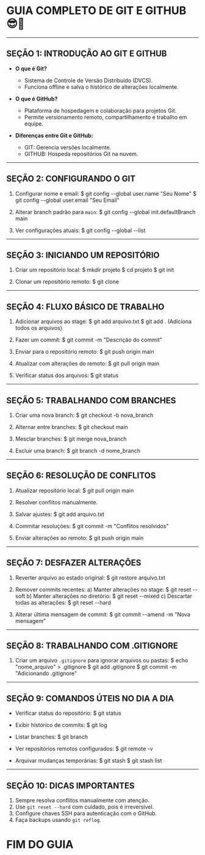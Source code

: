 # GUIA COMPLETO DE GIT E GITHUB 😎🚀

-----------------------------------------
SEÇÃO 1: INTRODUÇÃO AO GIT E GITHUB 
-----------------------------------------
- **O que é Git?**
  - Sistema de Controle de Versão Distribuído (DVCS).
  - Funciona offline e salva o histórico de alterações localmente.

- **O que é GitHub?**
  - Plataforma de hospedagem e colaboração para projetos Git.
  - Permite versionamento remoto, compartilhamento e trabalho em equipe.

- **Diferenças entre Git e GitHub:**
  - GIT: Gerencia versões localmente.
  - GITHUB: Hospeda repositórios Git na nuvem.

-----------------------------------------
SEÇÃO 2: CONFIGURANDO O GIT
-----------------------------------------
1. Configurar nome e email:
   $ git config --global user.name "Seu Nome"
   $ git config --global user.email "Seu Email"

2. Alterar branch padrão para `main`:
   $ git config --global init.defaultBranch main

3. Ver configurações atuais:
   $ git config --global --list

-----------------------------------------
SEÇÃO 3: INICIANDO UM REPOSITÓRIO
-----------------------------------------
1. Criar um repositório local:
   $ mkdir projeto
   $ cd projeto
   $ git init

2. Clonar um repositório remoto:
   $ git clone <URL>

-----------------------------------------
SEÇÃO 4: FLUXO BÁSICO DE TRABALHO
-----------------------------------------
1. Adicionar arquivos ao stage:
   $ git add arquivo.txt
   $ git add .  (Adiciona todos os arquivos)

2. Fazer um commit:
   $ git commit -m "Descrição do commit"

3. Enviar para o repositório remoto:
   $ git push origin main

4. Atualizar com alterações do remoto:
   $ git pull origin main

5. Verificar status dos arquivos:
   $ git status

-----------------------------------------
SEÇÃO 5: TRABALHANDO COM BRANCHES
-----------------------------------------
1. Criar uma nova branch:
   $ git checkout -b nova_branch

2. Alternar entre branches:
   $ git checkout main

3. Mesclar branches:
   $ git merge nova_branch

4. Excluir uma branch:
   $ git branch -d nome_branch

-----------------------------------------
SEÇÃO 6: RESOLUÇÃO DE CONFLITOS
-----------------------------------------
1. Atualizar repositório local:
   $ git pull origin main

2. Resolver conflitos manualmente.

3. Salvar ajustes:
   $ git add arquivo.txt

4. Commitar resoluções:
   $ git commit -m "Conflitos resolvidos"

5. Enviar alterações ao remoto:
   $ git push origin main

-----------------------------------------
SEÇÃO 7: DESFAZER ALTERAÇÕES
-----------------------------------------
1. Reverter arquivo ao estado original:
   $ git restore arquivo.txt

2. Remover commits recentes:
   a) Manter alterações no stage:
      $ git reset --soft <hash>
   b) Manter alterações no diretório:
      $ git reset --mixed <hash>
   c) Descartar todas as alterações:
      $ git reset --hard <hash>

3. Alterar última mensagem de commit:
   $ git commit --amend -m "Nova mensagem"

-----------------------------------------
SEÇÃO 8: TRABALHANDO COM .GITIGNORE
-----------------------------------------
1. Criar um arquivo `.gitignore` para ignorar arquivos ou pastas:
   $ echo "nome_arquivo" > .gitignore
   $ git add .gitignore
   $ git commit -m "Adicionando .gitignore"

-----------------------------------------
SEÇÃO 9: COMANDOS ÚTEIS NO DIA A DIA
-----------------------------------------
- Verificar status do repositório:
  $ git status

- Exibir histórico de commits:
  $ git log

- Listar branches:
  $ git branch

- Ver repositórios remotos configurados:
  $ git remote -v

- Arquivar mudanças temporárias:
  $ git stash
  $ git stash list

-----------------------------------------
SEÇÃO 10: DICAS IMPORTANTES
-----------------------------------------
1. Sempre resolva conflitos manualmente com atenção.
2. Use `git reset --hard` com cuidado, pois é irreversível.
3. Configure chaves SSH para autenticação com o GitHub.
4. Faça backups usando `git reflog`.

# FIM DO GUIA

